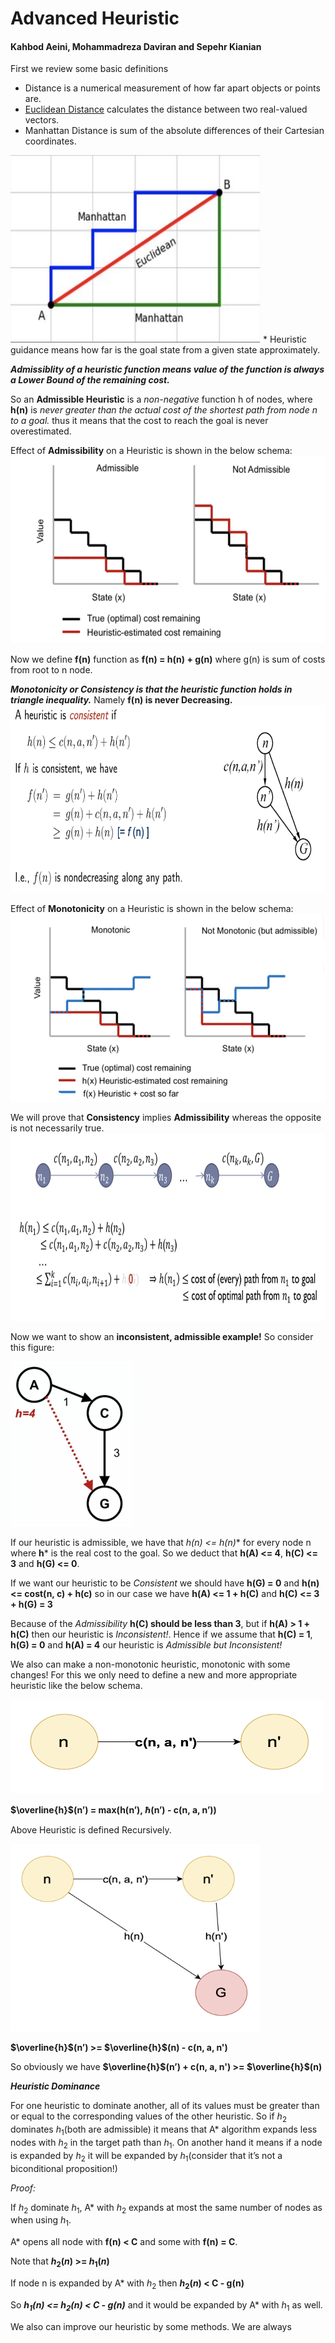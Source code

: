 # Advanced Heuristic
#### Kahbod Aeini, Mohammadreza Daviran and Sepehr Kianian

First we review some basic definitions

* Distance is a numerical measurement of how far apart objects or points are.
* [Euclidean Distance](https://en.wikipedia.org/wiki/Euclidean_distance) calculates the distance between two real-valued vectors.
* Manhattan Distance is sum of the absolute differences of their Cartesian coordinates.
<img src="distance.png" alt="distance" width="400" height="300"/>
* Heuristic guidance means how far is the goal state from a given state approximately.

***Admissiblity of a heuristic function means value of the function is always a Lower Bound of the remaining cost.***

So an **Admissible Heuristic** is a *non-negative* function h of nodes, where **h(n)** is *never greater than the actual cost of the shortest path from node n to a goal.* thus it means that the cost to reach the goal is never overestimated.

Effect of **Admissibility** on a Heuristic is shown in the below schema:
<img src="admissible.png" alt="admissible" width="600" height="300"/>

Now we define **f(n)** function as **f(n) = h(n) + g(n)** where g(n) is sum of costs from root to n node.

***Monotonicity or Consistency is that the heuristic function holds in triangle inequality.*** Namely **f(n) is never Decreasing.**
<img src="consistency.png" alt="consistency" width="600" height="300"/>

Effect of **Monotonicity** on a Heuristic is shown in the below schema:
<img src="monotonic.png" alt="monotonic" width="600" height="300"/>

We will prove that **Consistency** implies **Admissibility** whereas the opposite is not necessarily true.
<img src="proof.png" alt="proof" width="800" height="300"/>


Now we want to show an **inconsistent, admissible example!**
So consider this figure:

![example](example.png)


If our heuristic is admissible, we have that **h(n) <= h*(n)** for every node n where **h*** is the real cost to the goal. So we deduct that **h(A) <= 4**, **h(C) <= 3** and **h(G) <= 0**.

If we want our heuristic to be *Consistent* we should have **h(G) = 0** and **h(n) <= cost(n, c) + h(c)** so in our case we have **h(A) <= 1 + h(C)** and **h(C) <= 3 + h(G) = 3**

Because of the *Admissibility* **h(C) should be less than 3**, but if **h(A) > 1 + h(C)** then our heuristic is *Inconsistent!*. Hence if we assume that **h(C) = 1**, **h(G) = 0** and **h(A) = 4** our heuristic is *Admissible but Inconsistent!*


We also can make a non-monotonic heuristic, monotonic with some changes!
For this we only need to define a new and more appropriate heuristic like the below schema.

<img src="Screen Shot 1400-08-05 at 00.31.06.png" alt="new heuristic" width="500" height="150"/>




**$\overline{h}$(n’) = max(h(n’), ℏ(n’) - c(n, a, n’))**

Above Heuristic is defined Recursively.

<img src="heuristic proof.png" alt="heuristic proof" width="400" height="300"/>

**$\overline{h}$(n’) >= $\overline{h}$(n) - c(n, a, n')**

So obviously we have **$\overline{h}$(n’) + c(n, a, n') >= $\overline{h}$(n)**

***Heuristic Dominance***

For one heuristic to dominate another, all of its values must be greater than or equal to the corresponding values of the other heuristic.
So if $h_{2}$ dominates $h_{1}$(both are admissible) it means that A* algorithm expands less nodes with $h_{2}$ in the target path than $h_{1}$.
On another hand it means if a node is expanded by $h_{2}$ it will be expanded by $h_{1}$(consider that it’s not a biconditional proposition!)

*Proof:*

If $h_{2}$ dominate $h_{1}$, A* with $h_{2}$ expands at most the same number of nodes as when using $h_{1}$.

A* opens all node with **f(n) < C** and some with **f(n) = C**.


Note that **$h_{2}(n)$ >= $h_{1}(n)$**

If node n is expanded by A* with $h_{2}$ then **$h_{2}(n)$ < C - g(n)**

So ***$h_{1}(n)$ <= $h_{2}(n)$ < C - g(n)*** and it would be expanded by A* with $h_{1}$ as well.

We also can improve our heuristic by some methods.
We are always
